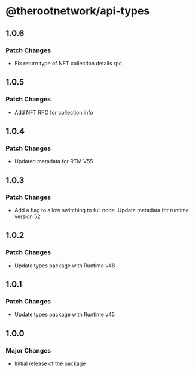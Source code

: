 # @therootnetwork/api-types

## 1.0.6

### Patch Changes

- Fix return type of NFT collection details rpc

## 1.0.5

### Patch Changes

- Add NFT RPC for collection info

## 1.0.4

### Patch Changes

- Updated metadata for RTM V55

## 1.0.3

### Patch Changes

- Add a flag to allow switching to full node. Update metadata for runtime version 52

## 1.0.2

### Patch Changes

- Update types package with Runtime v48

## 1.0.1

### Patch Changes

- Update types package with Runtime v45

## 1.0.0

### Major Changes

- Initial release of the package
